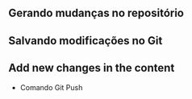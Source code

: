 ## Gerando mudanças no repositório

## Salvando modificações no Git

## Add new changes in the content

* Comando Git Push